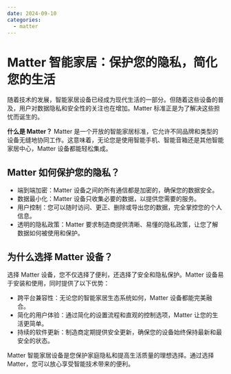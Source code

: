 ```yaml
---
date: 2024-09-10
categories: 
  - matter
---
```


# Matter 智能家居：保护您的隐私，简化您的生活
<!--more-->
随着技术的发展，智能家居设备已经成为现代生活的一部分。但随着这些设备的普及，用户对数据隐私和安全性的关注也在增加。Matter 标准正是为了解决这些担忧而诞生的。

**什么是 Matter？** Matter 是一个开放的智能家居标准，它允许不同品牌和类型的设备无缝地协同工作。这意味着，无论您是使用智能手机、智能音箱还是其他智能家居中心，Matter 设备都能轻松集成。

## Matter 如何保护您的隐私？

* 端到端加密：Matter 设备之间的所有通信都是加密的，确保您的数据安全。
* 数据最小化：Matter 设备只收集必要的数据，以提供您需要的服务。
* 用户控制：您可以随时访问、更正、删除或导出您的数据，完全掌控您的个人信息。
* 透明的隐私政策：Matter 要求制造商提供清晰、易懂的隐私政策，让您了解数据如何被使用和保护。

## 为什么选择 Matter 设备？ 

选择 Matter 设备，您不仅选择了便利，还选择了安全和隐私保护。Matter 设备易于安装和使用，同时提供了以下优势：

* 跨平台兼容性：无论您的智能家居生态系统如何，Matter 设备都能完美融合。
* 简化的用户体验：通过简化的设置流程和直观的控制选项，Matter 让您的生活更简单。
* 持续的软件更新：制造商定期提供安全更新，确保您的设备始终保持最新和最安全的状态。

Matter 智能家居设备是您保护家庭隐私和提高生活质量的理想选择。通过选择 Matter，您可以放心享受智能技术带来的便利。